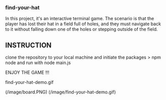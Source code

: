 ### find-your-hat

In this project, it's an interactive terminal game. The scenario is that the player has lost their hat in a field full of holes,
and they must navigate back to it without falling down one of the holes or stepping outside of the field.

## INSTRUCTION

clone the repository to your local machine and initiate the packages > npm node and run with node main.js

ENJOY THE GAME !!!

find-your-hat-demo.gif

(/image/board.PNG) (/image/find-your-hat-demo.gif)
